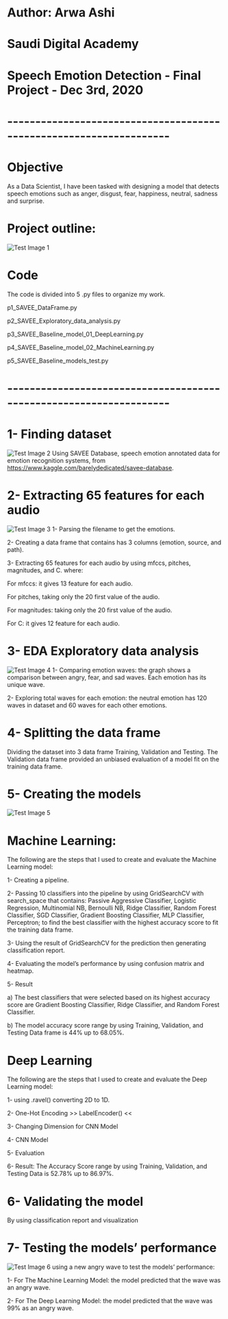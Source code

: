 
# Author: Arwa Ashi

# Saudi Digital Academy 

# Speech Emotion Detection - Final Project - Dec 3rd, 2020
# -------------------------------------------------------------------

# Objective
As a Data Scientist, I have been tasked with designing a model that detects speech emotions such as anger, disgust, fear, happiness, neutral, sadness and surprise. 

# Project outline: 
![Test Image 1](https://github.com/AMMAshi/AMMAshi-Saudi-Digital-Academy---Data-Science-Immersive---Bootcamps/blob/master/Speech_Emotion_Detection/images/Project_outline.png)

# Code
The code is divided into 5 .py files to organize my work.

p1_SAVEE_DataFrame.py 

p2_SAVEE_Exploratory_data_analysis.py 

p3_SAVEE_Baseline_model_01_DeepLearning.py

p4_SAVEE_Baseline_model_02_MachineLearning.py

p5_SAVEE_Baseline_models_test.py
# -------------------------------------------------------------------

# 1- Finding dataset
![Test Image 2](https://github.com/AMMAshi/AMMAshi-Saudi-Digital-Academy---Data-Science-Immersive---Bootcamps/blob/master/Speech_Emotion_Detection/images/DataFrame.png)
Using SAVEE Database, speech emotion annotated data for emotion recognition systems, from
https://www.kaggle.com/barelydedicated/savee-database.

# 2-  Extracting 65 features for each audio
![Test Image 3](https://github.com/AMMAshi/AMMAshi-Saudi-Digital-Academy---Data-Science-Immersive---Bootcamps/blob/master/Speech_Emotion_Detection/images/features.png)
1- Parsing the filename to get the emotions.

2- Creating a data frame that contains has 3 columns (emotion, source, and path). 

3- Extracting 65 features for each audio by using mfccs, pitches, magnitudes, and C. where:

For mfccs: it gives 13 feature for each audio. 

For pitches, taking only the 20 first value of the audio.

For magnitudes: taking only the 20 first value of the audio.

For C: it gives 12 feature for each audio.


# 3- EDA Exploratory data analysis
![Test Image 4](https://github.com/AMMAshi/AMMAshi-Saudi-Digital-Academy---Data-Science-Immersive---Bootcamps/blob/master/Speech_Emotion_Detection/images/EDA.png)
1- Comparing emotion waves: the graph shows a comparison between angry, fear, and sad waves. Each emotion has its unique wave. 

2- Exploring total waves for each emotion: the neutral emotion has 120 waves in dataset and 60 waves for each other emotions.


# 4- Splitting the data frame
Dividing the dataset into 3 data frame Training, Validation and Testing. The Validation data frame provided an unbiased evaluation of a model fit on the training data frame. 

# 5- Creating the models
![Test Image 5](https://github.com/AMMAshi/AMMAshi-Saudi-Digital-Academy---Data-Science-Immersive---Bootcamps/blob/master/Speech_Emotion_Detection/images/result.png)
# Machine Learning: 
The following are the steps that I used to create and evaluate the Machine Learning model:

1- Creating a pipeline.

2- Passing 10 classifiers into the pipeline by using GridSearchCV with search_space that contains: Passive Aggressive Classifier, Logistic Regression, Multinomial NB, Bernoulli NB, Ridge Classifier, Random Forest Classifier, SGD Classifier, Gradient Boosting Classifier, MLP Classifier, Perceptron; to find the best classifier with the highest accuracy score to fit the training data frame.
  
3- Using the result of GridSearchCV for the prediction then generating classification report.

4- Evaluating the model’s performance by using confusion matrix and heatmap.

5- Result
 
a) The best classifiers that were selected based on its highest accuracy score are Gradient Boosting Classifier, Ridge Classifier, and Random Forest Classifier.

b) The model accuracy score range by using Training, Validation, and Testing Data frame is 44% up to 68.05%.


# Deep Learning 
The following are the steps that I used to create and evaluate the Deep Learning model:

1- using .ravel() converting 2D to 1D.

2- One-Hot Encoding >>  LabelEncoder() <<

3- Changing Dimension for CNN Model

4- CNN Model

5- Evaluation 

6- Result: The Accuracy Score range by using Training, Validation, and Testing Data is 52.78% up to 86.97%. 

# 6- Validating the model
By using classification report and visualization 

# 7- Testing the models’ performance
![Test Image 6](https://github.com/AMMAshi/AMMAshi-Saudi-Digital-Academy---Data-Science-Immersive---Bootcamps/blob/master/Speech_Emotion_Detection/images/test.png)
using a new angry wave to test the models’ performance:

1- For The Machine Learning Model: the model predicted that the wave was an angry wave.

2- For The Deep Learning Model: the model predicted that the wave was 99% as an angry wave. 
